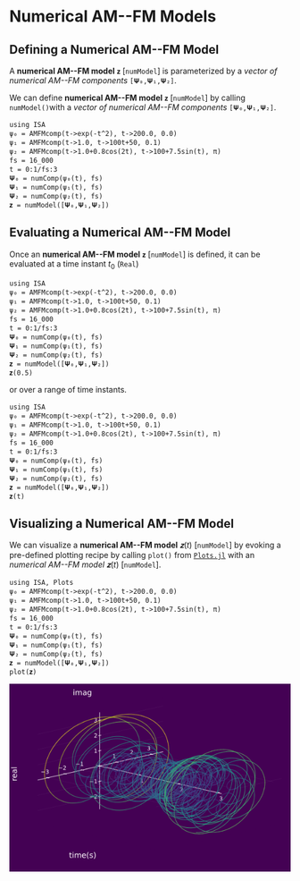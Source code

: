 # Numerical AM--FM Models

## Defining a Numerical AM--FM Model

A **numerical AM--FM model** `𝐳` [`numModel`] is parameterized by a *vector of  numerical AM--FM components* `[𝚿₀,𝚿₁,𝚿₂]`.

We can define **numerical AM--FM model** `𝐳` [`numModel`] by calling `numModel()`with a *vector of  numerical AM--FM components* `[𝚿₀,𝚿₁,𝚿₂]`.
```@example
using ISA
ψ₀ = AMFMcomp(t->exp(-t^2), t->200.0, 0.0)
ψ₁ = AMFMcomp(t->1.0, t->100t+50, 0.1)
ψ₂ = AMFMcomp(t->1.0+0.8cos(2t), t->100+7.5sin(t), π)
fs = 16_000
t = 0:1/fs:3
𝚿₀ = numComp(ψ₀(t), fs)
𝚿₁ = numComp(ψ₁(t), fs)
𝚿₂ = numComp(ψ₂(t), fs)
𝐳 = numModel([𝚿₀,𝚿₁,𝚿₂])
```

## Evaluating a Numerical AM--FM Model
Once an  **numerical AM--FM model** `𝐳` [`numModel`] is defined, it can be evaluated at
a time instant $t_0$ (`Real`)
```@example
using ISA
ψ₀ = AMFMcomp(t->exp(-t^2), t->200.0, 0.0)
ψ₁ = AMFMcomp(t->1.0, t->100t+50, 0.1)
ψ₂ = AMFMcomp(t->1.0+0.8cos(2t), t->100+7.5sin(t), π)
fs = 16_000
t = 0:1/fs:3
𝚿₀ = numComp(ψ₀(t), fs)
𝚿₁ = numComp(ψ₁(t), fs)
𝚿₂ = numComp(ψ₂(t), fs)
𝐳 = numModel([𝚿₀,𝚿₁,𝚿₂])
𝐳(0.5)
```
or over a range of time instants.
```@example
using ISA
ψ₀ = AMFMcomp(t->exp(-t^2), t->200.0, 0.0)
ψ₁ = AMFMcomp(t->1.0, t->100t+50, 0.1)
ψ₂ = AMFMcomp(t->1.0+0.8cos(2t), t->100+7.5sin(t), π)
fs = 16_000
t = 0:1/fs:3
𝚿₀ = numComp(ψ₀(t), fs)
𝚿₁ = numComp(ψ₁(t), fs)
𝚿₂ = numComp(ψ₂(t), fs)
𝐳 = numModel([𝚿₀,𝚿₁,𝚿₂])
𝐳(t)
```

## Visualizing a Numerical AM--FM Model
We can visualize a **numerical AM--FM model** $𝐳(t)$ [`numModel`] by evoking a pre-defined plotting recipe by calling `plot()` from [`Plots.jl`](http://docs.juliaplots.org/latest/) with an *numerical AM--FM model* $𝐳(t)$ [`numModel`].
```@julia
using ISA, Plots
ψ₀ = AMFMcomp(t->exp(-t^2), t->200.0, 0.0)
ψ₁ = AMFMcomp(t->1.0, t->100t+50, 0.1)
ψ₂ = AMFMcomp(t->1.0+0.8cos(2t), t->100+7.5sin(t), π)
fs = 16_000
t = 0:1/fs:3
𝚿₀ = numComp(ψ₀(t), fs)
𝚿₁ = numComp(ψ₁(t), fs)
𝚿₂ = numComp(ψ₂(t), fs)
𝐳 = numModel([𝚿₀,𝚿₁,𝚿₂])
plot(𝐳)
```
![](https://raw.githubusercontent.com/NMSU-ISA/ISA/master/docs/src/assets/IS_num_exAMFMmodel1.png)
